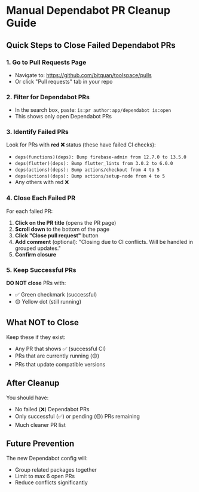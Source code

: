 # Manual Dependabot PR Cleanup Guide

## Quick Steps to Close Failed Dependabot PRs

### 1. Go to Pull Requests Page

- Navigate to: https://github.com/bitquan/toolspace/pulls
- Or click "Pull requests" tab in your repo

### 2. Filter for Dependabot PRs

- In the search box, paste: `is:pr author:app/dependabot is:open`
- This shows only open Dependabot PRs

### 3. Identify Failed PRs

Look for PRs with **red ❌** status (these have failed CI checks):

- `deps(functions)(deps): Bump firebase-admin from 12.7.0 to 13.5.0`
- `deps(flutter)(deps): Bump flutter_lints from 3.0.2 to 6.0.0`
- `deps(actions)(deps): Bump actions/checkout from 4 to 5`
- `deps(actions)(deps): Bump actions/setup-node from 4 to 5`
- Any others with red ❌

### 4. Close Each Failed PR

For each failed PR:

1. **Click on the PR title** (opens the PR page)
2. **Scroll down** to the bottom of the page
3. **Click "Close pull request"** button
4. **Add comment** (optional): "Closing due to CI conflicts. Will be handled in grouped updates."
5. **Confirm closure**

### 5. Keep Successful PRs

**DO NOT close** PRs with:

- ✅ Green checkmark (successful)
- 🟡 Yellow dot (still running)

## What NOT to Close

Keep these if they exist:

- Any PR that shows ✅ (successful CI)
- PRs that are currently running (🟡)
- PRs that update compatible versions

## After Cleanup

You should have:

- No failed (❌) Dependabot PRs
- Only successful (✅) or pending (🟡) PRs remaining
- Much cleaner PR list

## Future Prevention

The new Dependabot config will:

- Group related packages together
- Limit to max 6 open PRs
- Reduce conflicts significantly
